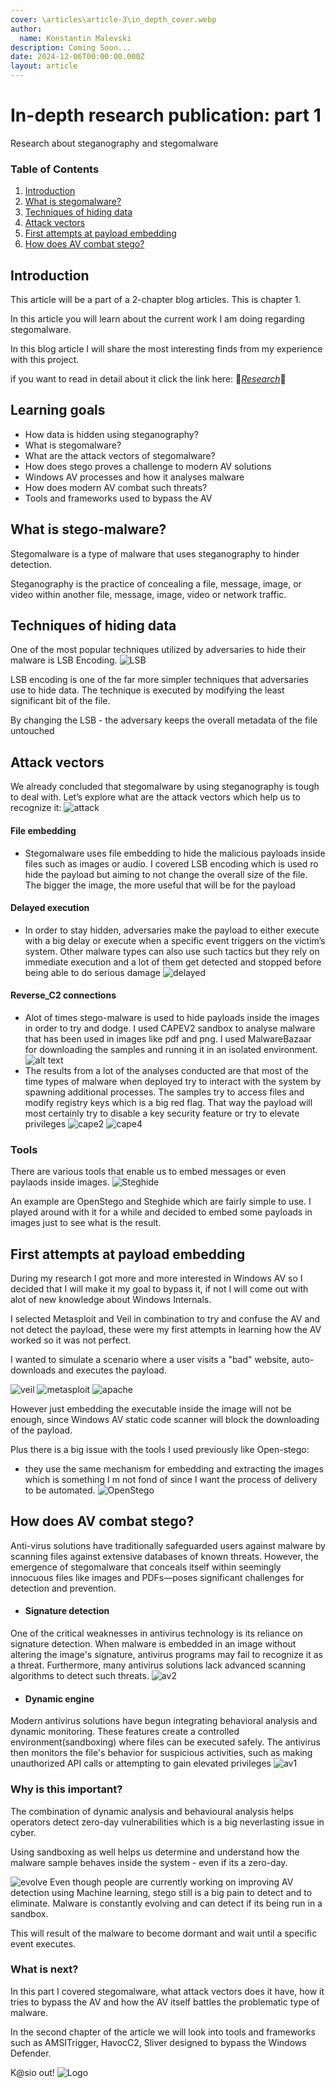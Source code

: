 ```yaml
---
cover: \articles\article-3\in_depth_cover.webp
author:
  name: Konstantin Malevski
description: Coming Soon...
date: 2024-12-06T00:00:00.000Z
layout: article
---
```

# In-depth research publication: part 1
Research about steganography and stegomalware

### Table of Contents
1.  [Introduction](#introduction)
2.  [What is stegomalware?](#what-is-stego-malware)
3.  [Techniques of hiding data](#techniques-of-hiding-data)
4.  [Attack vectors](#attack-vectors)
5.  [First attempts at payload embedding](#first-attempts-at-payload-embedding)
6.  [How does AV combat stego?](#how-does-av-combat-stego) 

## Introduction
This article will be a part of a 2-chapter blog articles. 
This is chapter 1.

In this article you will learn about the current work I am doing
regarding stegomalware.

In this blog article I will share the most interesting finds from my experience with this project. 

if you want to read in detail about it click the link here: 🔗[*Research*](https://docs.google.com/document/d/1GQd9j6BegXcBhvopFVW1nb3cXH6Uz33FWW24O2g6I_Q/edit?tab=t.0#heading=h.jzcgav6ve78q)🔗

## Learning goals
- How data is hidden using steganography?
- What is stegomalware?
- What are the attack vectors of stegomalware?
- How does stego proves a challenge to modern AV solutions
- Windows AV processes and how it analyses malware
- How does modern AV combat such threats?
- Tools and frameworks used to bypass the AV


## What is stego-malware?
Stegomalware is a type of malware that uses steganography to hinder detection. 

Steganography is the practice of concealing a file, message, image, or video within another file, message, image, video or network traffic.

## Techniques of hiding data 
One of the most popular techniques utilized by adversaries to hide their malware is LSB Encoding.
    ![LSB](\article-3\lsb_encodinf.png)

LSB encoding is one of the far more simpler techniques that adversaries use to hide data. The technique is executed by modifying the least significant bit of the file. 

By changing the LSB - the adversary keeps the overall metadata of the file untouched

## Attack vectors
We already concluded that stegomalware by using steganography is tough to deal with. Let’s explore what are the attack vectors which help us to recognize it:
![attack](article-3\attack.png)
#### File embedding
  - Stegomalware uses file embedding to hide the malicious payloads inside files such as images or audio. I covered LSB encoding which is used ro hide the payload but aiming to not change the overall size of the file. The bigger the image, the more useful that will be for the payload

#### Delayed execution
  - In order to stay hidden, adversaries make the payload to either execute with a big delay or execute when a specific event triggers on the victim’s system. Other malware types can also use such tactics but they rely on immediate execution and a lot of them get detected and stopped before being able to do serious damage
![delayed](article-3\malwarebaazar.webp)

#### Reverse_C2 connections
  - Alot of times stego-malware is used to hide payloads inside the images in order to try and dodge. I used CAPEV2 sandbox to analyse malware that has been used in images like pdf and png. I used MalwareBazaar for downloading the samples and running it in an isolated environment. 
![alt text](article-3\cape1.png)
  - The results from a lot of the analyses conducted are that most of the time types of malware when deployed try to interact with the system by spawning additional processes. The samples try to access files and modify registry keys which is a big red flag. That way the payload will most certainly try to disable a key security feature or try to elevate privileges
![cape2](article-3\cape2.png)
![cape4](article-3\cape4.png)

### Tools
There are various tools that enable us to embed messages or even paylaods inside images.
![Steghide](\article-3\steghide_part1.png)

An example are OpenStego and Steghide which are fairly simple to use.
I played around with it for a while and decided to embed some payloads in images just to see what is the result.

## First attempts at payload embedding
During my research I got more and more interested in Windows AV so I decided that  I will make it my goal to bypass it, if not I will come out with alot of new knowledge about Windows Internals.

I selected Metasploit and Veil in combination to try and confuse the AV and not detect the payload, these were my first attempts in learning how the AV worked so it was not perfect. 

I wanted to simulate a scenario where a user visits a "bad" website, auto-downloads and executes the payload.

![veil](article-3\veil_part2.PNG)
![metasploit](article-3\metasploid_part2.PNG)
![apache](article-3\metasploid_part3PNG.PNG)

However just embedding the executable inside the image will not be enough, since Windows AV static code scanner will block the downloading of the payload.

Plus there is a big issue with the tools I used previously like Open-stego:
- they use the same mechanism for embedding and extracting the images which is something I m not fond of since I want the process of delivery to be automated.
![OpenStego](\article-3\openstego1.png)

## How does AV combat stego?
Anti-virus solutions have traditionally safeguarded users against malware by scanning files against extensive databases of known threats. However, the emergence of stegomalware that conceals itself within seemingly innocuous files like images and PDFs—poses significant challenges for detection and prevention.

  - #### Signature detection
  One of the critical weaknesses in antivirus technology is its reliance on signature detection. When malware is embedded in an image without altering the image's signature, antivirus programs may fail to recognize it as a threat. Furthermore, many antivirus solutions lack advanced scanning algorithms to detect such threats.
![av2](\article-3\av2.png)
  - #### Dynamic engine
  Modern antivirus solutions have begun integrating behavioral analysis and dynamic monitoring. These features create a controlled environment(sandboxing) where files can be executed safely. The antivirus then monitors the file's behavior for suspicious activities, such as making unauthorized API calls or attempting to gain elevated privileges
![av1](\article-3\av.png)

### Why is this important?
The combination of dynamic analysis and behavioural analysis helps operators detect zero-day vulnerabilities which is a big neverlasting issue in cyber. 

Using sandboxing as well helps us determine and understand how the malware sample behaves inside the system - even if its a zero-day. 

![evolve](\article-3\evolve.png) 
Even though people are currently working on improving AV detection using Machine learning, stego still is a big pain to detect and to eliminate. Malware is constantly evolving and can detect if its being run in a sandbox.

This will result of the malware to become dormant and wait until a specific event executes.

### What is next?
In this part I covered stegomalware, what attack vectors does it have, how it tries to bypass the AV and how the AV itself battles the problematic type of malware.

In the second chapter of the article we will look into tools and frameworks such as AMSITrigger, HavocC2, Sliver designed to bypass the Windows Defender. 

K@sio out!
![Logo](/articles/article-1/article1f.png)